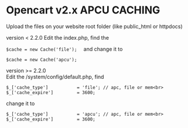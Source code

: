 # Opencart v2.x APCU CACHING  
Upload the files on your website root folder (like public_html or httpdocs)  

version < 2.2.0 
Edit the index.php, find the 

`
$cache = new Cache('file');  
`
and change it to  

`
$cache = new Cache('apcu');  
`

version >= 2.2.0  
Edit the /system/config/default.php, find  

`$_['cache_type']           = 'file'; // apc, file or mem<br>
$_['cache_expire']         = 3600;
`


change it to

`$_['cache_type']           = 'apcu'; // apc, file or mem<br>
$_['cache_expire']         = 3600;
`
